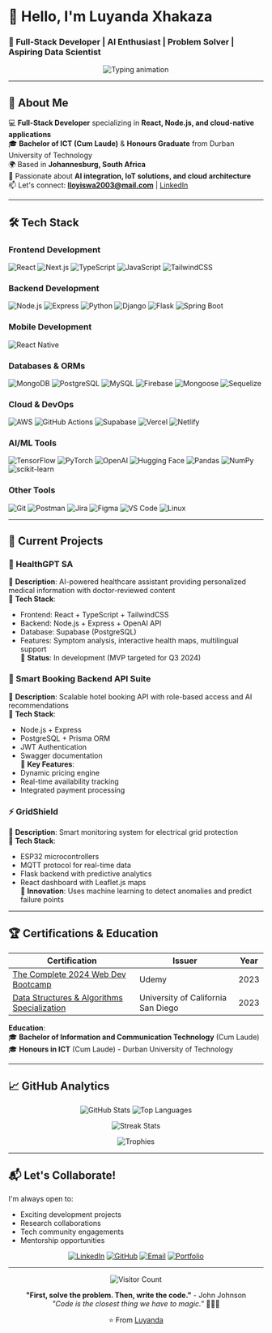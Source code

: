 # 👋 Hello, I'm Luyanda Xhakaza  
### 🚀 Full-Stack Developer | AI Enthusiast | Problem Solver  | Aspiring Data Scientist

<div align="center">  
  <img src="https://readme-typing-svg.demolab.com?font=Fira+Code&pause=1000&color=72A1DE&width=435&lines=Building+scalable+web+and+AI+solutions;Crafting+intuitive+user+experiences;Turning+ideas+into+functional+reality" alt="Typing animation" />  
</div>  

---

## 🌟 About Me  

💻 **Full-Stack Developer** specializing in **React, Node.js, and cloud-native applications**  
🎓 **Bachelor of ICT (Cum Laude)** & **Honours Graduate** from Durban University of Technology  
🌍 Based in **Johannesburg, South Africa**  
🧠 Passionate about **AI integration, IoT solutions, and cloud architecture**  
📫 Let's connect: **lloyiswa2003@mail.com** | [LinkedIn](https://www.linkedin.com/in/luyanda-xhakaza-0505b4255)  

---

## 🛠 Tech Stack  

### **Frontend Development**  
![React](https://img.shields.io/badge/React-20232A?style=for-the-badge&logo=react&logoColor=61DAFB)
![Next.js](https://img.shields.io/badge/Next.js-000000?style=for-the-badge&logo=next.js&logoColor=white)
![TypeScript](https://img.shields.io/badge/TypeScript-3178C6?style=for-the-badge&logo=typescript&logoColor=white)
![JavaScript](https://img.shields.io/badge/JavaScript-F7DF1E?style=for-the-badge&logo=javascript&logoColor=black)
![TailwindCSS](https://img.shields.io/badge/Tailwind_CSS-38B2AC?style=for-the-badge&logo=tailwind-css&logoColor=white)

### **Backend Development**  
![Node.js](https://img.shields.io/badge/Node.js-339933?style=for-the-badge&logo=node.js&logoColor=white)
![Express](https://img.shields.io/badge/Express.js-000000?style=for-the-badge&logo=express&logoColor=white)
![Python](https://img.shields.io/badge/Python-3776AB?style=for-the-badge&logo=python&logoColor=white)
![Django](https://img.shields.io/badge/Django-092E20?style=for-the-badge&logo=django&logoColor=white)
![Flask](https://img.shields.io/badge/Flask-000000?style=for-the-badge&logo=flask&logoColor=white)
![Spring Boot](https://img.shields.io/badge/Spring_Boot-6DB33F?style=for-the-badge&logo=spring-boot&logoColor=white)

### **Mobile Development**
![React Native](https://img.shields.io/badge/React_Native-20232A?style=for-the-badge&logo=react&logoColor=61DAFB)

### **Databases & ORMs**  
![MongoDB](https://img.shields.io/badge/MongoDB-47A248?style=for-the-badge&logo=mongodb&logoColor=white)
![PostgreSQL](https://img.shields.io/badge/PostgreSQL-4169E1?style=for-the-badge&logo=postgresql&logoColor=white)
![MySQL](https://img.shields.io/badge/MySQL-4479A1?style=for-the-badge&logo=mysql&logoColor=white)
![Firebase](https://img.shields.io/badge/Firebase-FFCA28?style=for-the-badge&logo=firebase&logoColor=black)
![Mongoose](https://img.shields.io/badge/Mongoose-880000?style=for-the-badge&logo=mongoose&logoColor=white)
![Sequelize](https://img.shields.io/badge/Sequelize-52B0E7?style=for-the-badge&logo=sequelize&logoColor=white)

### **Cloud & DevOps**  
![AWS](https://img.shields.io/badge/AWS-232F3E?style=for-the-badge&logo=amazon-aws&logoColor=white)
![GitHub Actions](https://img.shields.io/badge/GitHub_Actions-2088FF?style=for-the-badge&logo=github-actions&logoColor=white)
![Supabase](https://img.shields.io/badge/Supabase-3ECF8E?style=for-the-badge&logo=supabase&logoColor=white)
![Vercel](https://img.shields.io/badge/Vercel-000000?style=for-the-badge&logo=vercel&logoColor=white)
![Netlify](https://img.shields.io/badge/Netlify-00C7B7?style=for-the-badge&logo=netlify&logoColor=white)

### **AI/ML Tools**  
![TensorFlow](https://img.shields.io/badge/TensorFlow-FF6F00?style=for-the-badge&logo=tensorflow&logoColor=white)
![PyTorch](https://img.shields.io/badge/PyTorch-EE4C2C?style=for-the-badge&logo=pytorch&logoColor=white)
![OpenAI](https://img.shields.io/badge/OpenAI-412991?style=for-the-badge&logo=openai&logoColor=white)
![Hugging Face](https://img.shields.io/badge/Hugging_Face-FFD21E?style=for-the-badge&logo=huggingface&logoColor=black)
![Pandas](https://img.shields.io/badge/Pandas-150458?style=for-the-badge&logo=pandas&logoColor=white)
![NumPy](https://img.shields.io/badge/NumPy-013243?style=for-the-badge&logo=numpy&logoColor=white)
![scikit-learn](https://img.shields.io/badge/scikit_learn-F7931E?style=for-the-badge&logo=scikit-learn&logoColor=white)

### **Other Tools**  
![Git](https://img.shields.io/badge/Git-F05032?style=for-the-badge&logo=git&logoColor=white)
![Postman](https://img.shields.io/badge/Postman-FF6C37?style=for-the-badge&logo=postman&logoColor=white)
![Jira](https://img.shields.io/badge/Jira-0052CC?style=for-the-badge&logo=jira&logoColor=white)
![Figma](https://img.shields.io/badge/Figma-F24E1E?style=for-the-badge&logo=figma&logoColor=white)
![VS Code](https://img.shields.io/badge/VS_Code-007ACC?style=for-the-badge&logo=visual-studio-code&logoColor=white)
![Linux](https://img.shields.io/badge/Linux-FCC624?style=for-the-badge&logo=linux&logoColor=black)

---

## 🚧 Current Projects  

### 🔬 HealthGPT SA 
🔹 **Description**: AI-powered healthcare assistant providing personalized medical information with doctor-reviewed content  
🔹 **Tech Stack**:  
   - Frontend: React + TypeScript + TailwindCSS  
   - Backend: Node.js + Express + OpenAI API  
   - Database: Supabase (PostgreSQL)  
   - Features: Symptom analysis, interactive health maps, multilingual support  
🔹 **Status**: In development (MVP targeted for Q3 2024)  

### 🏨 Smart Booking Backend API Suite  
🔹 **Description**: Scalable hotel booking API with role-based access and AI recommendations  
🔹 **Tech Stack**:  
   - Node.js + Express  
   - PostgreSQL + Prisma ORM  
   - JWT Authentication  
   - Swagger documentation  
🔹 **Key Features**:  
   - Dynamic pricing engine  
   - Real-time availability tracking  
   - Integrated payment processing  

### ⚡ GridShield  
🔹 **Description**: Smart monitoring system for electrical grid protection  
🔹 **Tech Stack**:  
   - ESP32 microcontrollers  
   - MQTT protocol for real-time data  
   - Flask backend with predictive analytics  
   - React dashboard with Leaflet.js maps  
🔹 **Innovation**: Uses machine learning to detect anomalies and predict failure points  

---

## 🏆 Certifications & Education  

| Certification | Issuer | Year |
|--------------|--------|------|
| [The Complete 2024 Web Dev Bootcamp](https://ude.my/UC-3e3158ff-5e22-4208-9a6e-b04c363c1a42) | Udemy | 2023 |
| [Data Structures & Algorithms Specialization](https://coursera.org/verify/T89XVJMQI8WD) | University of California San Diego | 2023 |

**Education**:  
🎓 **Bachelor of Information and Communication Technology** (Cum Laude)  
🎓 **Honours in ICT** (Cum Laude) - Durban University of Technology  

---

## 📈 GitHub Analytics  

<div align="center">
  
  ![GitHub Stats](https://github-readme-stats.vercel.app/api?username=luyandaaaa&show_icons=true&theme=radical&hide_border=true&include_all_commits=true)
  ![Top Languages](https://github-readme-stats.vercel.app/api/top-langs/?username=luyandaaaa&layout=compact&theme=radical&hide_border=true)
  
  ![Streak Stats](https://streak-stats.demolab.com/?user=luyandaaaa&theme=radical&hide_border=true)
  
  ![Trophies](https://github-profile-trophy.vercel.app/?username=luyandaaaa&theme=radical&no-frame=true&row=2&column=4)
  
</div>

---

## 📬 Let's Collaborate!  

I'm always open to:  
- Exciting development projects  
- Research collaborations  
- Tech community engagements  
- Mentorship opportunities  

<div align="center">

[![LinkedIn](https://img.shields.io/badge/LinkedIn-0077B5?style=for-the-badge&logo=linkedin&logoColor=white)](https://www.linkedin.com/in/luyanda-xhakaza-0505b4255)
[![GitHub](https://img.shields.io/badge/GitHub-100000?style=for-the-badge&logo=github&logoColor=white)](https://github.com/luyandaaaa)
[![Email](https://img.shields.io/badge/Gmail-D14836?style=for-the-badge&logo=gmail&logoColor=white)](mailto:lloyiswa2003@mail.com)
[![Portfolio](https://img.shields.io/badge/Portfolio-%23000000.svg?style=for-the-badge&logo=firefox&logoColor=#FF7139)](https://luyandaaaa.github.io/Personal_Portfolio/public/)

</div>

---

<div align="center">
  
  ![Visitor Count](https://komarev.com/ghpvc/?username=luyandaaaa&color=blueviolet&style=flat-square)
  
  **"First, solve the problem. Then, write the code."** - John Johnson  
   _"Code is the closest thing we have to magic."_ 🧙‍♂️✨
  
  ⭐️ From [Luyanda](https://github.com/luyandaaaa)
  
</div>
